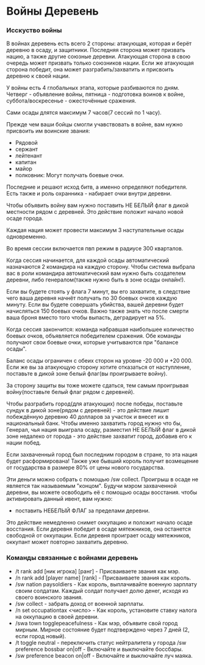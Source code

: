 # Войны Деревень

### Исскуство войны

В войнах деревень есть всего 2 стороны: атакующая, которая и берёт деревню в осаду, и защитники. 
Последняя сторона может призвать нацию, а также другие союзные деревни. 
Атакующая сторона в свою очередь может призвать только союзников нации. 
Если же атакующая сторона победит, она может разграбить/захватить и присвоить деревню к своей нации. 

У войны есть 4 глобальных этапа, которые разбиваются по дням. 
Четверг - объявление войны, пятница - подготовка воинов к войне, суббота/воскресенье - ожесточённые сражения. 

Сами осады длятся максимум 7 часов(7 сессий по 1 часу). 

Прежде чем ваши бойцы смогли учавствовать в войне, вам нужно присвоить им воинские звания: 

- Рядовой
- сержант
- лейтенант
- капитан
- майор
- полковник: Могут получать боевые очки. 

Последние и решают исход битв, а именно определяют победителя. 
Есть также и роль охранника - набирает очки внутри деревни. 

Чтобы объявить войну вам нужно поставить НЕ БЕЛЫЙ флаг в дикой местности рядом с деревней. 
Это действие положит начало новой осаде города. 

Каждая нация может провести максимум 3 наступательные осады одновременно. 

Во время сессии включается пвп режим в радиусе 300 кварталов. 

Когда сессия начинается, для каждой осады автоматический назначаются 2 командира на каждую сторону. 
Чтобы система выбрала вас в роли командира автоматический вам нужно быть создателем деревни, либо генералом(также нужно быть в зоне осады онлайн!). 

Если вы будете стоять у флага 7 минут, вы его захватите, в следствие чего ваша деревня начнёт получать по 30 боевых очков каждую минуту. 
Если вы будете совершать убийства, вашей деревни будет начисляться 150 боевых очков. 
Важно также знать что после смерти ваша броня вместо того чтобы выпасть, деградирует на 5%. 

Когда сессия закончится: команда набравшая наибольшее количество боевых очков, объявляется победителем сражения. 
Обе команды получают свои боевые очки, которые учитываются при "балансе осады". 

Баланс осады ограничен с обеих сторон на уровне -20 000 и +20 000. 
Если же вы за атакующую сторону хотите отказаться от наступление, поставьте в дикой зоне белый флаг(вы проигрываете войну). 

За сторону защиты вы тоже можете сдаться, тем самым проигрывая войну(поставьте белый флаг рядом с деревней). 

Чтобы разграбить город(для атакующих) после победы, поставьте сундук в дикой зоне(рядом с деревней) - это действие лишит побеждённую деревню 40 долларов за участок и внесет их в национальный банк. 
Чтобы именно захватить город нужно что бы, Генерал, чья нация выиграла осаду, разместил НЕ БЕЛЫЙ флаг в дикой зоне недалеко от города - это действие захватит город, добавив его к нации побед. 

Если захваченный город был последним городом в стране, то эта нация будет расформирована! 
Также уже бывший король получит возмещение от государства в размере 80% от цены нового государства. 

Эти деньги можно собрать с помощью /sw collect. 
Проигрыш в осаде не является так называемым "концом". 
Будучи мэром захваченной деревни, вы можете освободить её с помощью осады восстания. чтобы активировать данный ивент, вам нужно: 

- поставить НЕБЕЛЫЙ ФЛАГ за пределами деревни. 

Это действие немедленно снимет оккупацию и положит начало осаде восстания. 
Если деревня победит в осаде мятежников, она останется свободной от оккупации. 
Если деревня проиграет осаду мятежников, оккупант может повторно захватить деревню.

### Команды связанные с войнами деревень

- /t rank add [ник игрока] [ранг] - Присваиваете звания как мэр. 
- /n rank add [player name] [rank] - Присваиваете звания как король. 
- /sw nation paysoldiers <amount> - Как король, выплачивайте военную зарплату своим солдатам. Каждый солдат получает долю денег, исходя из своего воинского звания. 
- /sw collect - забрать доход от военной зарплаты. 
- /n set occupationtax <число> - Как король, установите ставку налога на оккупацию в своей деревни. 
- /swa town togglepeacefulness - Как мэр, объявите свой город мирным. Мирное состояние будет подтверждено через 7 дней (2, если город новый). 
- /t toggle neutral - переключить статус нейтралитета у города /sw preference bossbar on|off - Включайте и выключайте боссбары. 
- /sw preference beacon on|off - Включайте и выключайте луч маяка.